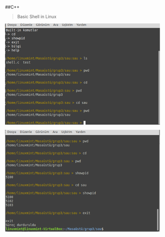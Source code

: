 
##C++

> Basic Shell in Linux


![alt text](https://github.com/rabiaabdioglu/Odevler/blob/main/IsletimSistemleri/1.png)



![alt text](https://github.com/rabiaabdioglu/Odevler/blob/main/IsletimSistemleri/3.png)


